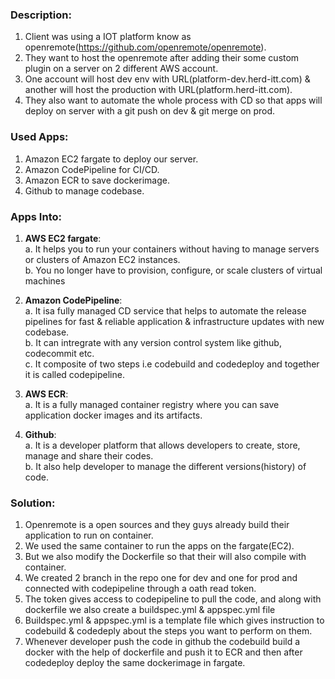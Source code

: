 ### Description:
1. Client was using a IOT platform know as openremote(https://github.com/openremote/openremote). <br/>
2. They want to host the openremote after adding their some custom plugin on a server on 2 different AWS account. <br/>
3. One account will host dev env with URL(platform-dev.herd-itt.com) & another will host the production with URL(platform.herd-itt.com). <br/>
4. They also want to automate the whole process with CD so that apps will deploy on server with a git push on dev & git merge on prod. <br/>

### Used Apps:
1. Amazon EC2 fargate to deploy our server. <br/>
2. Amazon CodePipeline for CI/CD. <br/>
3. Amazon ECR to save dockerimage. <br/>
4. Github to manage codebase. <br/>

### Apps Into:
1. **AWS EC2 fargate**: <br/>
                    a. It helps you to run your containers without having to manage servers or clusters of Amazon EC2 instances. <br/>
                    b. You no longer have to provision, configure, or scale clusters of virtual machines <br/>

2. **Amazon CodePipeline**: <br/>
                     a. It isa  fully managed CD service that helps to automate the release pipelines for fast & reliable application & infrastructure updates with new codebase. <br/>
                     b. It can intregrate with any version control system like github, codecommit etc. <br/>
                     c. It composite of two steps i.e codebuild and codedeploy and together it is called codepipeline. <br/>

1. **AWS ECR**: <br/>
            a. It is a fully managed container registry where you can save application docker images and its artifacts. <br/>

3. **Github**: <br/>
                    a. It is a developer platform that allows developers to create, store, manage and share their codes. <br/>
                    b. It also help developer to manage the different versions(history) of code. <br/>

### Solution:
1. Openremote is a open sources and they guys already build their application to run on container.
2. We used the same container to run the apps on the fargate(EC2).
3. But we also modify the Dockerfile so that their will also compile with container.
4. We created 2 branch in the repo one for dev and one for prod and connected with codepipeline through a oath read token.
5. The token gives access to codepipeline to pull the code, and along with dockerfile we also create a buildspec.yml & appspec.yml file
6. Buildspec.yml & appspec.yml is a template file which gives instruction to codebuild & codedeply about the steps you want to perform on them.
7. Whenever developer push the code in github the codebuild build a docker with the help of dockerfile and push it to ECR and then after codedeploy deploy the same dockerimage in fargate.
